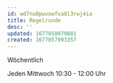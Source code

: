 ```yaml
---
id: wd7nu0pwvowfxa8l3rwj4ia
title: Regelrunde
desc: ''
updated: 1677058079881
created: 1677057993357
---
```

Wöchentlich

Jeden Mittwoch 10:30 - 12:00 Uhr